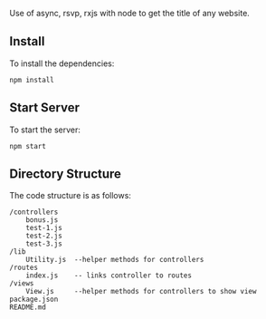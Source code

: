 Use of async, rsvp, rxjs with node to get the title of any website.

## Install
To install the dependencies:

    npm install

## Start Server
To start the server:

    npm start

## Directory Structure
The code structure is as follows:

    /controllers
    	bonus.js
		test-1.js 
		test-2.js
		test-3.js
	/lib
		Utility.js  --helper methods for controllers
    /routes
        index.js    -- links controller to routes
    /views
    	View.js     --helper methods for controllers to show view
    package.json
    README.md